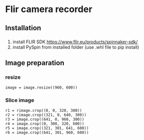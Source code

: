 # Flir camera recorder

## Installation

###
1. install FLIR SDK https://www.flir.eu/products/spinnaker-sdk/
2. install PySpin from installed folder (use .whl file to pip install)


## Image preparation

### resize
    image = image.resize((960, 600))

### Slice image
    r1 = rimage.crop((0, 0, 320, 300))
    r2 = rimage.crop((321, 0, 640, 300))
    r3 = image.crop((641, 0, 960, 300))
    r4 = image.crop((0, 300, 320, 600))
    r5 = image.crop((321, 301, 641, 600))
    r6 = image.crop((641, 301, 960, 600))

